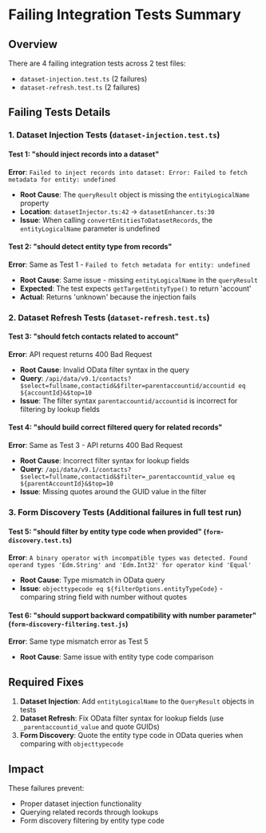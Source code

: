 # Failing Integration Tests Summary

## Overview
There are 4 failing integration tests across 2 test files:
- `dataset-injection.test.ts` (2 failures)
- `dataset-refresh.test.ts` (2 failures)

## Failing Tests Details

### 1. Dataset Injection Tests (`dataset-injection.test.ts`)

#### Test 1: "should inject records into a dataset"
**Error**: `Failed to inject records into dataset: Error: Failed to fetch metadata for entity: undefined`
- **Root Cause**: The `queryResult` object is missing the `entityLogicalName` property
- **Location**: `datasetInjector.ts:42` -> `datasetEnhancer.ts:30`
- **Issue**: When calling `convertEntitiesToDatasetRecords`, the `entityLogicalName` parameter is undefined

#### Test 2: "should detect entity type from records"
**Error**: Same as Test 1 - `Failed to fetch metadata for entity: undefined`
- **Root Cause**: Same issue - missing `entityLogicalName` in the `queryResult`
- **Expected**: The test expects `getTargetEntityType()` to return 'account'
- **Actual**: Returns 'unknown' because the injection fails

### 2. Dataset Refresh Tests (`dataset-refresh.test.ts`)

#### Test 3: "should fetch contacts related to account"
**Error**: API request returns 400 Bad Request
- **Root Cause**: Invalid OData filter syntax in the query
- **Query**: `/api/data/v9.1/contacts?$select=fullname,contactid&$filter=parentaccountid/accountid eq ${accountId}&$top=10`
- **Issue**: The filter syntax `parentaccountid/accountid` is incorrect for filtering by lookup fields

#### Test 4: "should build correct filtered query for related records"
**Error**: Same as Test 3 - API returns 400 Bad Request
- **Root Cause**: Incorrect filter syntax for lookup fields
- **Query**: `/api/data/v9.1/contacts?$select=fullname,contactid&$filter=_parentaccountid_value eq ${parentAccountId}&$top=10`
- **Issue**: Missing quotes around the GUID value in the filter

### 3. Form Discovery Tests (Additional failures in full test run)

#### Test 5: "should filter by entity type code when provided" (`form-discovery.test.ts`)
**Error**: `A binary operator with incompatible types was detected. Found operand types 'Edm.String' and 'Edm.Int32' for operator kind 'Equal'`
- **Root Cause**: Type mismatch in OData query
- **Issue**: `objecttypecode eq ${filterOptions.entityTypeCode}` - comparing string field with number without quotes

#### Test 6: "should support backward compatibility with number parameter" (`form-discovery-filtering.test.js`)
**Error**: Same type mismatch error as Test 5
- **Root Cause**: Same issue with entity type code comparison

## Required Fixes

1. **Dataset Injection**: Add `entityLogicalName` to the `QueryResult` objects in tests
2. **Dataset Refresh**: Fix OData filter syntax for lookup fields (use `_parentaccountid_value` and quote GUIDs)
3. **Form Discovery**: Quote the entity type code in OData queries when comparing with `objecttypecode`

## Impact
These failures prevent:
- Proper dataset injection functionality
- Querying related records through lookups
- Form discovery filtering by entity type code